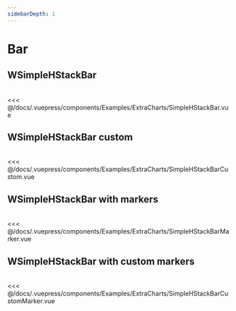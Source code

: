 ```yaml
---
sidebarDepth: 1
---
```

# Bar

## WSimpleHStackBar

<br>

<Examples-ExtraCharts-SimpleHStackBar />

<SourceCode>
<<< @/docs/.vuepress/components/Examples/ExtraCharts/SimpleHStackBar.vue
</SourceCode>

## WSimpleHStackBar custom

<br>

<Examples-ExtraCharts-SimpleHStackBarCustom />

<SourceCode>
<<< @/docs/.vuepress/components/Examples/ExtraCharts/SimpleHStackBarCustom.vue
</SourceCode>

## WSimpleHStackBar with markers

<br>

<Examples-ExtraCharts-SimpleHStackBarMarker />

<SourceCode>
<<< @/docs/.vuepress/components/Examples/ExtraCharts/SimpleHStackBarMarker.vue
</SourceCode>

## WSimpleHStackBar with custom markers

<br>

<Examples-ExtraCharts-SimpleHStackBarCustomMarker />

<SourceCode>
<<< @/docs/.vuepress/components/Examples/ExtraCharts/SimpleHStackBarCustomMarker.vue
</SourceCode>
